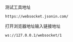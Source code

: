 测试工具地址
```http request
https://websocket.jsonin.com/
```
打开浏览器地址输入链接地址
```http request
ws://127.0.0.1/websocket/1
```
